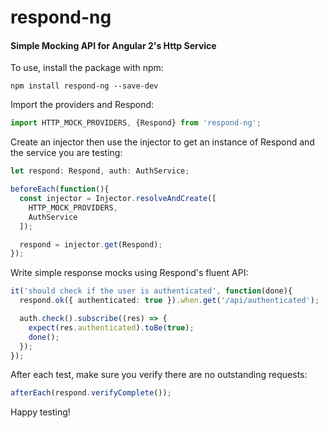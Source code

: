 # respond-ng
#### Simple Mocking API for Angular 2's Http Service

To use, install the package with npm:

```
npm install respond-ng --save-dev
```

Import the providers and Respond:

```ts
import HTTP_MOCK_PROVIDERS, {Respond} from 'respond-ng';
```

Create an injector then use the injector to get an instance of Respond
and the service you are testing:

```ts
let respond: Respond, auth: AuthService;

beforeEach(function(){
  const injector = Injector.resolveAndCreate([
    HTTP_MOCK_PROVIDERS,
    AuthService
  ]);

  respond = injector.get(Respond);
});
```

Write simple response mocks using Respond's fluent API:

```ts
it('should check if the user is authenticated', function(done){
  respond.ok({ authenticated: true }).when.get('/api/authenticated');

  auth.check().subscribe((res) => {
    expect(res.authenticated).toBe(true);
    done();
  });
});
```

After each test, make sure you verify there are no outstanding requests:
```ts
afterEach(respond.verifyComplete());
```

Happy testing!
